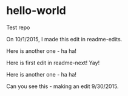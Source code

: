 # hello-world
Test repo

On 10/1/2015, I made this edit in readme-edits.

Here is another one - ha ha!

Here is first edit in readme-next! Yay!

Here is another one - ha ha!

Can you see this - making an edit 9/30/2015.